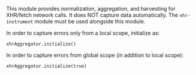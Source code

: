 This module provides normalization, aggregation, and harvesting for XHR/fetch network calls. It does NOT capture data automatically. The `xhr-instrument` module must be used alongside this module.

In order to capture errors only from a local scope, initialize as:

```
xhrAggregator.initialize()
```

In order to capture errors from global scope (in addition to local scope):

```
xhrAggregator.initialize(true)
```
